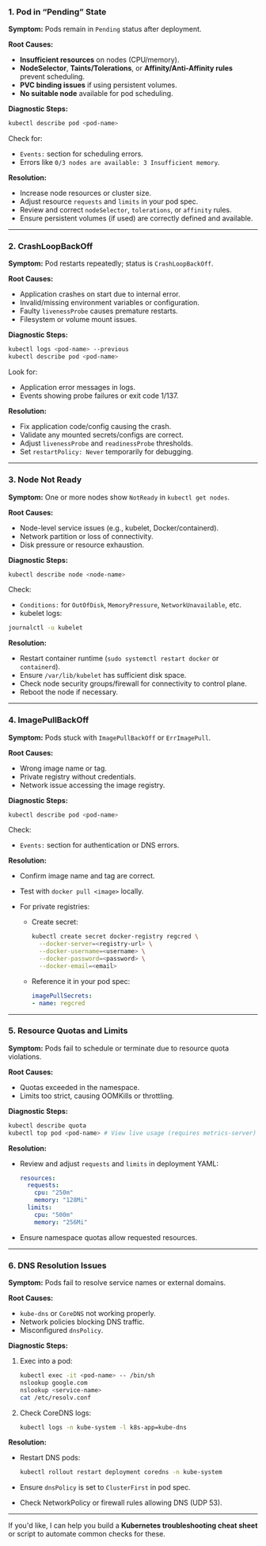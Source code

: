 
### **1. Pod in “Pending” State**

**Symptom:**
Pods remain in `Pending` status after deployment.

**Root Causes:**

* **Insufficient resources** on nodes (CPU/memory).
* **NodeSelector**, **Taints/Tolerations**, or **Affinity/Anti-Affinity rules** prevent scheduling.
* **PVC binding issues** if using persistent volumes.
* **No suitable node** available for pod scheduling.

**Diagnostic Steps:**

```bash
kubectl describe pod <pod-name>
```

Check for:

* `Events:` section for scheduling errors.
* Errors like `0/3 nodes are available: 3 Insufficient memory`.

**Resolution:**

* Increase node resources or cluster size.
* Adjust resource `requests` and `limits` in your pod spec.
* Review and correct `nodeSelector`, `tolerations`, or `affinity` rules.
* Ensure persistent volumes (if used) are correctly defined and available.

---

### **2. CrashLoopBackOff**

**Symptom:**
Pod restarts repeatedly; status is `CrashLoopBackOff`.

**Root Causes:**

* Application crashes on start due to internal error.
* Invalid/missing environment variables or configuration.
* Faulty `livenessProbe` causes premature restarts.
* Filesystem or volume mount issues.

**Diagnostic Steps:**

```bash
kubectl logs <pod-name> --previous
kubectl describe pod <pod-name>
```

Look for:

* Application error messages in logs.
* Events showing probe failures or exit code 1/137.

**Resolution:**

* Fix application code/config causing the crash.
* Validate any mounted secrets/configs are correct.
* Adjust `livenessProbe` and `readinessProbe` thresholds.
* Set `restartPolicy: Never` temporarily for debugging.

---

### **3. Node Not Ready**

**Symptom:**
One or more nodes show `NotReady` in `kubectl get nodes`.

**Root Causes:**

* Node-level service issues (e.g., kubelet, Docker/containerd).
* Network partition or loss of connectivity.
* Disk pressure or resource exhaustion.

**Diagnostic Steps:**

```bash
kubectl describe node <node-name>
```

Check:

* `Conditions:` for `OutOfDisk`, `MemoryPressure`, `NetworkUnavailable`, etc.
* kubelet logs:

```bash
journalctl -u kubelet
```

**Resolution:**

* Restart container runtime (`sudo systemctl restart docker` or `containerd`).
* Ensure `/var/lib/kubelet` has sufficient disk space.
* Check node security groups/firewall for connectivity to control plane.
* Reboot the node if necessary.

---

### **4. ImagePullBackOff**

**Symptom:**
Pods stuck with `ImagePullBackOff` or `ErrImagePull`.

**Root Causes:**

* Wrong image name or tag.
* Private registry without credentials.
* Network issue accessing the image registry.

**Diagnostic Steps:**

```bash
kubectl describe pod <pod-name>
```

Check:

* `Events:` section for authentication or DNS errors.

**Resolution:**

* Confirm image name and tag are correct.
* Test with `docker pull <image>` locally.
* For private registries:

  * Create secret:

    ```bash
    kubectl create secret docker-registry regcred \
      --docker-server=<registry-url> \
      --docker-username=<username> \
      --docker-password=<password> \
      --docker-email=<email>
    ```
  * Reference it in your pod spec:

    ```yaml
    imagePullSecrets:
    - name: regcred
    ```

---

### **5. Resource Quotas and Limits**

**Symptom:**
Pods fail to schedule or terminate due to resource quota violations.

**Root Causes:**

* Quotas exceeded in the namespace.
* Limits too strict, causing OOMKills or throttling.

**Diagnostic Steps:**

```bash
kubectl describe quota
kubectl top pod <pod-name> # View live usage (requires metrics-server)
```

**Resolution:**

* Review and adjust `requests` and `limits` in deployment YAML:

  ```yaml
  resources:
    requests:
      cpu: "250m"
      memory: "128Mi"
    limits:
      cpu: "500m"
      memory: "256Mi"
  ```
* Ensure namespace quotas allow requested resources.

---

### **6. DNS Resolution Issues**

**Symptom:**
Pods fail to resolve service names or external domains.

**Root Causes:**

* `kube-dns` or `CoreDNS` not working properly.
* Network policies blocking DNS traffic.
* Misconfigured `dnsPolicy`.

**Diagnostic Steps:**

1. Exec into a pod:

   ```bash
   kubectl exec -it <pod-name> -- /bin/sh
   nslookup google.com
   nslookup <service-name>
   cat /etc/resolv.conf
   ```

2. Check CoreDNS logs:

   ```bash
   kubectl logs -n kube-system -l k8s-app=kube-dns
   ```

**Resolution:**

* Restart DNS pods:

  ```bash
  kubectl rollout restart deployment coredns -n kube-system
  ```
* Ensure `dnsPolicy` is set to `ClusterFirst` in pod spec.
* Check NetworkPolicy or firewall rules allowing DNS (UDP 53).

---

If you'd like, I can help you build a **Kubernetes troubleshooting cheat sheet** or script to automate common checks for these.
